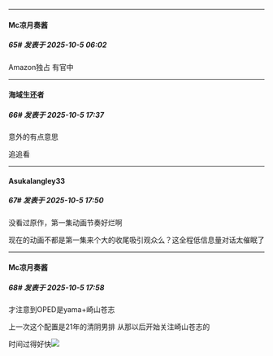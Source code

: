 ﻿
*****

####  Mc凉月奏酱  
##### 65#       发表于 2025-10-5 06:02

Amazon独占 有官中


*****

####  海域生还者  
##### 66#       发表于 2025-10-5 17:37

意外的有点意思

追追看


*****

####  Asukalangley33  
##### 67#       发表于 2025-10-5 17:50

没看过原作，第一集动画节奏好烂啊

现在的动画不都是第一集来个大的收尾吸引观众么？这全程低信息量对话太催眠了


*****

####  Mc凉月奏酱  
##### 68#       发表于 2025-10-5 17:58

才注意到OPED是yama+崎山苍志

上一次这个配置是21年的清阴男排 从那以后开始关注崎山苍志的

时间过得好快<img src="https://static.stage1st.com/image/smiley/face2017/037.png" referrerpolicy="no-referrer">

